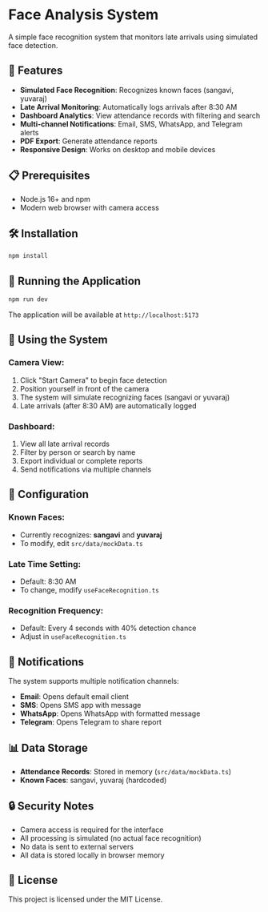 # Face Analysis System

A simple face recognition system that monitors late arrivals using simulated face detection.

## 🚀 Features

- **Simulated Face Recognition**: Recognizes known faces (sangavi, yuvaraj)
- **Late Arrival Monitoring**: Automatically logs arrivals after 8:30 AM
- **Dashboard Analytics**: View attendance records with filtering and search
- **Multi-channel Notifications**: Email, SMS, WhatsApp, and Telegram alerts
- **PDF Export**: Generate attendance reports
- **Responsive Design**: Works on desktop and mobile devices

## 📋 Prerequisites

- Node.js 16+ and npm
- Modern web browser with camera access

## 🛠️ Installation

```bash
npm install
```

## 🚀 Running the Application

```bash
npm run dev
```

The application will be available at `http://localhost:5173`

## 📸 Using the System

### Camera View:
1. Click "Start Camera" to begin face detection
2. Position yourself in front of the camera
3. The system will simulate recognizing faces (sangavi or yuvaraj)
4. Late arrivals (after 8:30 AM) are automatically logged

### Dashboard:
1. View all late arrival records
2. Filter by person or search by name
3. Export individual or complete reports
4. Send notifications via multiple channels

## 🔧 Configuration

### Known Faces:
- Currently recognizes: **sangavi** and **yuvaraj**
- To modify, edit `src/data/mockData.ts`

### Late Time Setting:
- Default: 8:30 AM
- To change, modify `useFaceRecognition.ts`

### Recognition Frequency:
- Default: Every 4 seconds with 40% detection chance
- Adjust in `useFaceRecognition.ts`

## 📱 Notifications

The system supports multiple notification channels:

- **Email**: Opens default email client
- **SMS**: Opens SMS app with message
- **WhatsApp**: Opens WhatsApp with formatted message
- **Telegram**: Opens Telegram to share report

## 📊 Data Storage

- **Attendance Records**: Stored in memory (`src/data/mockData.ts`)
- **Known Faces**: sangavi, yuvaraj (hardcoded)

## 🔒 Security Notes

- Camera access is required for the interface
- All processing is simulated (no actual face recognition)
- No data is sent to external servers
- All data is stored locally in browser memory

## 📝 License

This project is licensed under the MIT License.